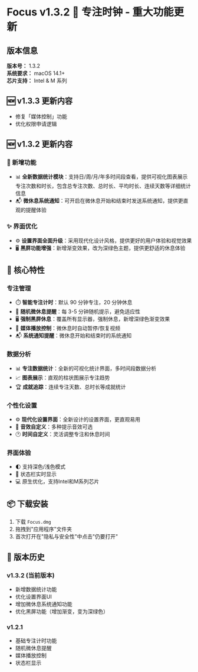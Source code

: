 # Focus v1.3.2 🎯 专注时钟 - 重大功能更新

## 版本信息

**版本号：** 1.3.2  
**系统要求：** macOS 14.1+  
**芯片支持：** Intel & M 系列  

## 🆕 v1.3.3 更新内容
- 修复「媒体控制」功能
- 优化权限申请逻辑

## 🆕 v1.3.2 更新内容

### 🎉 新增功能
- 📊 **全新数据统计模块**：支持日/周/月/年多时间段查看，提供可视化图表展示专注次数和时长，包含总专注次数、总时长、平均时长、连续天数等详细统计信息
- 📬 **微休息系统通知**：可开启在微休息开始和结束时发送系统通知，提供更直观的提醒体验

### ✨ 界面优化
- ⚙️ **设置界面全面升级**：采用现代化设计风格，提供更好的用户体验和视觉效果
- 🖥️ **黑屏功能增强**：新增渐变效果，改为深绿色主题，提供更舒适的休息体验

## 🎉 核心特性

### 专注管理
- ⏱️ **智能专注计时**：默认 90 分钟专注，20 分钟休息
- 🔔 **随机微休息提醒**：每 3-5 分钟随机提示，避免适应性
- 🖥️ **强制黑屏休息**：覆盖所有显示器，强制休息，新增深绿色渐变效果
- 🎵 **媒体播放控制**：微休息时自动暂停/恢复视频
- 📬 **系统通知提醒**：微休息开始和结束时的系统通知

### 数据分析
- 📊 **专注数据统计**：全新的可视化统计界面，多时间段数据分析
- 📈 **图表展示**：直观的柱状图展示专注趋势
- 🏆 **成就追踪**：连续专注天数、总时长等成就统计

### 个性化设置
- ⚙️ **现代化设置界面**：全新设计的设置界面，更直观易用
- 🎵 **音效自定义**：多种提示音效可选
- 🕐 **时间自定义**：灵活调整专注和休息时间

### 界面体验
- 🌓 支持深色/浅色模式
- 📍 状态栏实时显示
- 💻 原生优化，支持Intel和M系列芯片

## 📦 下载安装

1. 下载 `Focus.dmg`
2. 拖拽到"应用程序"文件夹
3. 首次打开在"隐私与安全性"中点击"仍要打开"

## 🔄 版本历史

### v1.3.2 (当前版本)
- 新增数据统计功能
- 优化设置界面UI
- 增加微休息系统通知功能
- 优化黑屏功能（增加渐变，变为深绿色）

### v1.2.1
- 基础专注计时功能
- 随机微休息提醒
- 媒体播放控制
- 状态栏显示
